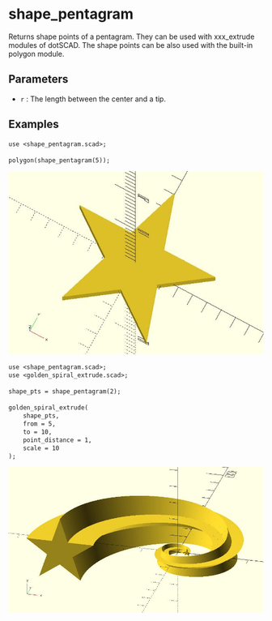 # shape_pentagram

Returns shape points of a pentagram. They can be used with xxx_extrude modules of dotSCAD. The shape points can be also used with the built-in polygon module. 

## Parameters

- `r` : The length between the center and a tip.

## Examples

	use <shape_pentagram.scad>;

	polygon(shape_pentagram(5));

![shape_pentagram](images/lib2x-shape_pentagram-1.JPG)

	use <shape_pentagram.scad>;
	use <golden_spiral_extrude.scad>;

	shape_pts = shape_pentagram(2);

	golden_spiral_extrude(
		shape_pts, 
		from = 5, 
		to = 10, 
		point_distance = 1,
		scale = 10
	);

![shape_pentagram](images/lib2x-shape_pentagram-2.JPG)

